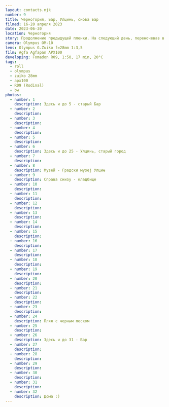 ```yaml
---
layout: contacts.njk
number: 9
title: Черногория, Бар, Улцинь, снова Бар
filmed: 16-20 апреля 2023
date: 2023-06-30
location: Черногория
story: Продолжение предыдущей пленки. На следующий день, переночевав в Баре, направились в Улцинь - город близ границы с Албанией. Погуляли и поехали "домой", заскочив в Бар (снова!), но не в историческую его часть, а в современную.
camera: Olympus OM-10
lens: Olympus G.Zuiko f=28mm 1:3,5
film: Agfa Agfapan APX100
developing: Fomadon R09, 1:50, 17 min, 20°C
tags:
  - roll
  - olympus
  - zuiko 28mm
  - apx100
  - R09 (Rodinal)
  - bw
photos:
  - number: 1
    description: Здесь и до 5 - старый Бар
  - number: 2
    description:
  - number: 3
    description:
  - number: 4
    description:
  - number: 5
    description:
  - number: 6
    description: Здесь и до 25 - Улцинь, старый город
  - number: 7
    description:
  - number: 8
    description: Музей - Градски музеј Улцињ
  - number: 9
    description: Справа снизу - кладбище
  - number: 10
    description:
  - number: 11
    description:
  - number: 12
    description:
  - number: 13
    description:
  - number: 14
    description:
  - number: 15
    description:
  - number: 16
    description:
  - number: 17
    description:
  - number: 18
    description:
  - number: 19
    description:
  - number: 20
    description:
  - number: 21
    description:
  - number: 22
    description:
  - number: 23
    description:
  - number: 24
    description: Пляж с черным песком
  - number: 25
    description:
  - number: 26
    description: Здесь и до 31 - Бар
  - number: 27
    description:
  - number: 28
    description:
  - number: 29
    description:
  - number: 30
    description:
  - number: 31
    description:
  - number: 32
    description: Дома :)
---
```

